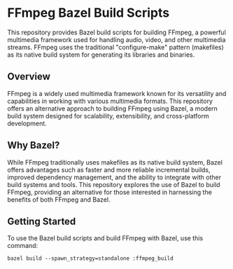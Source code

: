 # FFmpeg Bazel Build Scripts

This repository provides Bazel build scripts for building FFmpeg, a powerful multimedia framework used for handling audio, video, and other multimedia streams. FFmpeg uses the traditional "configure-make" pattern (makefiles) as its native build system for generating its libraries and binaries.

## Overview
FFmpeg is a widely used multimedia framework known for its versatility and capabilities in working with various multimedia formats. This repository offers an alternative approach to building FFmpeg using Bazel, a modern build system designed for scalability, extensibility, and cross-platform development.

## Why Bazel?
While FFmpeg traditionally uses makefiles as its native build system, Bazel offers advantages such as faster and more reliable incremental builds, improved dependency management, and the ability to integrate with other build systems and tools. This repository explores the use of Bazel to build FFmpeg, providing an alternative for those interested in harnessing the benefits of both FFmpeg and Bazel.

## Getting Started

To use the Bazel build scripts and build FFmpeg with Bazel, use this command:

`bazel build --spawn_strategy=standalone :ffmpeg_build`
